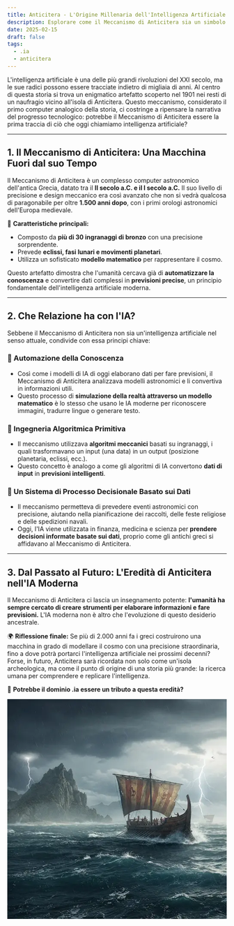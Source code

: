 ```yaml
---
title: Anticitera - L'Origine Millenaria dell'Intelligenza Artificiale.
description: Esplorare come il Meccanismo di Anticitera sia un simbolo precoce dell'informatica e dell'intelligenza artificiale, stabilendo parallelismi con l'IA moderna.
date: 2025-02-15
draft: false
tags:
  - .ia
  - anticitera
---
```


L'intelligenza artificiale è una delle più grandi rivoluzioni del XXI secolo, ma le sue radici possono essere tracciate indietro di migliaia di anni. Al centro di questa storia si trova un enigmatico artefatto scoperto nel 1901 nei resti di un naufragio vicino all'isola di Anticitera. Questo meccanismo, considerato il primo computer analogico della storia, ci costringe a ripensare la narrativa del progresso tecnologico: potrebbe il Meccanismo di Anticitera essere la prima traccia di ciò che oggi chiamiamo intelligenza artificiale?
* * * * *

**1. Il Meccanismo di Anticitera: Una Macchina Fuori dal suo Tempo**
------------------------------------------------------------------

Il Meccanismo di Anticitera è un complesso computer astronomico dell'antica Grecia, datato tra il **II secolo a.C. e il I secolo a.C.** Il suo livello di precisione e design meccanico era così avanzato che non si vedrà qualcosa di paragonabile per oltre **1.500 anni dopo**, con i primi orologi astronomici dell'Europa medievale.

🔹 **Caratteristiche principali:**

-   Composto da **più di 30 ingranaggi di bronzo** con una precisione sorprendente.
-   Prevede **eclissi, fasi lunari e movimenti planetari**.
-   Utilizza un sofisticato **modello matematico** per rappresentare il cosmo.

Questo artefatto dimostra che l'umanità cercava già di **automatizzare la conoscenza** e convertire dati complessi in **previsioni precise**, un principio fondamentale dell'intelligenza artificiale moderna.

* * * * *

**2. Che Relazione ha con l'IA?**
--------------------------------------

Sebbene il Meccanismo di Anticitera non sia un'intelligenza artificiale nel senso attuale, condivide con essa principi chiave:

### **🔵 Automazione della Conoscenza**

-   Così come i modelli di IA di oggi elaborano dati per fare previsioni, il Meccanismo di Anticitera analizzava modelli astronomici e li convertiva in informazioni utili.
-   Questo processo di **simulazione della realtà attraverso un modello matematico** è lo stesso che usano le IA moderne per riconoscere immagini, tradurre lingue o generare testo.

### **🔵 Ingegneria Algoritmica Primitiva**

-   Il meccanismo utilizzava **algoritmi meccanici** basati su ingranaggi, i quali trasformavano un input (una data) in un output (posizione planetaria, eclissi, ecc.).
-   Questo concetto è analogo a come gli algoritmi di IA convertono **dati di input** in **previsioni intelligenti**.

### **🔵 Un Sistema di Processo Decisionale Basato sui Dati**

-   Il meccanismo permetteva di prevedere eventi astronomici con precisione, aiutando nella pianificazione dei raccolti, delle feste religiose e delle spedizioni navali.
-   Oggi, l'IA viene utilizzata in finanza, medicina e scienza per **prendere decisioni informate basate sui dati**, proprio come gli antichi greci si affidavano al Meccanismo di Anticitera.

* * * * *

**3. Dal Passato al Futuro: L'Eredità di Anticitera nell'IA Moderna**
----------------------------------------------------------------------

Il Meccanismo di Anticitera ci lascia un insegnamento potente: **l'umanità ha sempre cercato di creare strumenti per elaborare informazioni e fare previsioni.** L'IA moderna non è altro che l'evoluzione di questo desiderio ancestrale.

🌍 **Riflessione finale:**
Se più di 2.000 anni fa i greci costruirono una macchina in grado di modellare il cosmo con una precisione straordinaria, fino a dove potrà portarci l'intelligenza artificiale nei prossimi decenni? Forse, in futuro, Anticitera sarà ricordata non solo come un'isola archeologica, ma come il punto di origine di una storia più grande: la ricerca umana per comprendere e replicare l'intelligenza.

🚀 **Potrebbe il dominio .ia essere un tributo a questa eredità?**

![Illustrazione di una antica galera greca che naviga in un mare tempestoso](/img/Gemini_Galera.webp)
